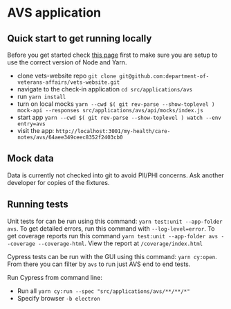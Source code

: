 # AVS application

## Quick start to get running locally
Before you get started check [this page](https://depo-platform-documentation.scrollhelp.site/developer-docs/setting-up-your-local-frontend-environment) first to make sure you are setup to use the correct version of Node and Yarn.
  - clone vets-website repo `git clone git@github.com:department-of-veterans-affairs/vets-website.git`
  - navigate to the check-in application `cd src/applications/avs`
  - run `yarn install`
  - turn on local mocks `yarn --cwd $( git rev-parse --show-toplevel ) mock-api --responses src/applications/avs/api/mocks/index.js`
  - start app `yarn --cwd $( git rev-parse --show-toplevel ) watch --env entry=avs`
  - visit the app: `http://localhost:3001/my-health/care-notes/avs/64aee349ceec8352f2403cb0`

## Mock data
Data is currently not checked into git to avoid PII/PHI concerns. Ask another developer for copies of the fixtures.

## Running tests
Unit tests for can be run using this command: `yarn test:unit --app-folder avs`. To get detailed errors, run this command with `--log-level=error`. To get coverage reports run this command `yarn test:unit --app-folder avs --coverage --coverage-html`. View the report at `/coverage/index.html`

Cypress tests can be run with the GUI using this command: `yarn cy:open`. From there you can filter by `avs` to run just AVS end to end tests.

Run Cypress from command line:
- Run all `yarn cy:run --spec "src/applications/avs/**/**/*"`
- Specify browser `-b electron`
